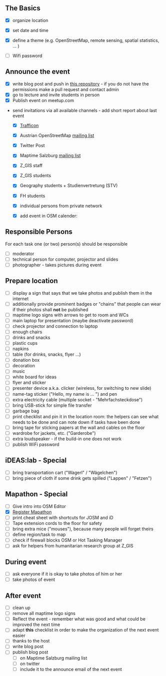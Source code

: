## The Basics

- [x] organize location
- [x] set date and time
- [x] define a theme (e.g. OpenStreetMap, remote sensing, spatial statistics, ... )
- [ ] Wifi password


## Announce the event

- [x] write blog post and push in [this repository](https://github.com/maptime/salzburg/) - if you do not have the permissions make a pull request and contact admin
- [x] go to lecture and invite students in person
- [x] Publish event on meetup.com
- send invitations via all available channels - add short report about last event
  - [x] [Trafficon](https://www.trafficon.eu/)
  - [x] Austrian OpenStreetMap [mailing list](https://lists.openstreetmap.org/listinfo/talk-at)
  - [x] Twitter Post
  - [x] Maptime Salzburg [mailing list](https://lists.fossgis.de/mailman/listinfo/maptime-salzburg)
  - [x] Z_GIS staff
  - [x] Z_GIS students
  - [x] Geography students + Studienvertretung (STV)
  - [x] FH students
  - [x] individual persons from private network
  - [x] add event in OSM calender:


## Responsible Persons

For each task one (or two) person(s) should be responsible

- [ ] moderator
- [ ] technical person for computer, projector and slides
- [ ] photographer - takes pictures during event

## Prepare location

- [ ] display a sign that says that we take photos and publish them in the internet
- [ ] additionally provide prominent badges or "chains" that people can wear if their photos shall **not** be published
- [ ] maptime logo signs with arrows to get to room and WCs
- [ ] main laptop for presentation (maybe deactivate password)
- [ ] check projector and connection to laptop
- [ ] enough chairs
- [ ] drinks and snacks
- [ ] plastic cups
- [ ] napkins
- [ ] table (for drinks, snacks, flyer ...)
- [ ] donation box
- [ ] decoration
- [ ] music
- [ ] white board for ideas
- [ ] flyer and sticker
- [ ] presenter device a.k.a. clicker (wireless, for switching to new slide)
- [ ] name-tag sticker ("Hello, my name is ... ") and pen
- [ ] extra electricity cable (multiple socket - "Mehrfachsteckdose")
- [ ] bring USB-stick for simple file transfer
- [ ] garbage bag
- [ ] print checklist and pin it in the location room: the helpers can see what needs to be done and can note down if tasks have been done
- [ ] bring tape for sticking papers at the wall and cables on the floor
- [ ] wardrobe for jackets, etc. ("Garderobe")
- [ ] extra loudspeaker - if the build-in one does not work
- [ ] publish WiFi password

## iDEAS:lab - Special

- [ ] bring transportation cart ("Wagerl" / "Wägelchen")
- [ ] bring piece of cloth if some drink gets spilled ("Lappen" / "Fetzen")

## Mapathon - Special

- [ ] Give intro into OSM Editor
- [x] [Register Mapathon](https://docs.google.com/forms/d/e/1FAIpQLScdvsMHLor8mrDrHa-BQs2XzFb96vIrx3u--LHXWd1g7RncPg/viewform)
- [ ] print cheat sheet with shortcuts for JOSM and iD
- [ ] Tape extension cords to the floor for safety
- [ ] bring extra mice ("mouses"), because many people will forget theirs
- [ ] define region/task to map
- [ ] check if firewall blocks OSM or Hot Tasking Manager
- [ ] ask for helpers from humanitarian research group at Z_GIS

## During event

- [ ] ask everyone if it is okay to take photos of him or her
- [ ] take photos of event

## After event

- [ ] clean up
- [ ] remove all maptime logo signs
- [ ] Reflect the event - remember what was good and what could be improved the next time
- [ ] adapt **this** checklist in order to make the organization of the next event easier
- [ ] thanks to the host
- [ ] write blog post
- [ ] publish blog post
  - [ ] on Maptime Salzburg mailing list
  - [ ] on twitter
  - [ ] include it to the announce email of the next event
